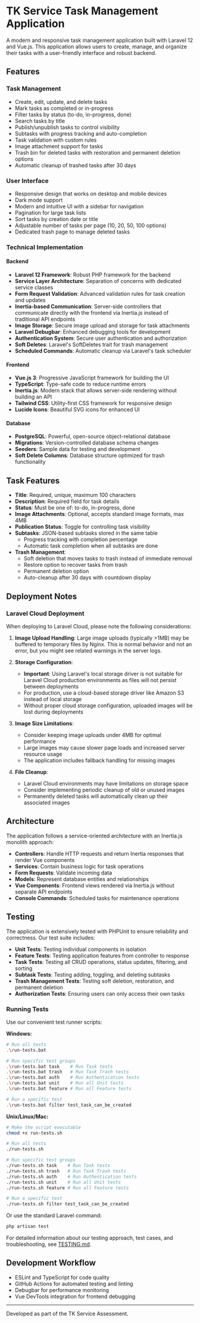 # TK Service Task Management Application

A modern and responsive task management application built with Laravel 12 and Vue.js. This application allows users to create, manage, and organize their tasks with a user-friendly interface and robust backend.

## Features

### Task Management
- Create, edit, update, and delete tasks
- Mark tasks as completed or in-progress
- Filter tasks by status (to-do, in-progress, done)
- Search tasks by title
- Publish/unpublish tasks to control visibility
- Subtasks with progress tracking and auto-completion
- Task validation with custom rules
- Image attachment support for tasks
- Trash bin for deleted tasks with restoration and permanent deletion options
- Automatic cleanup of trashed tasks after 30 days

### User Interface
- Responsive design that works on desktop and mobile devices
- Dark mode support
- Modern and intuitive UI with a sidebar for navigation
- Pagination for large task lists
- Sort tasks by creation date or title
- Adjustable number of tasks per page (10, 20, 50, 100 options)
- Dedicated trash page to manage deleted tasks

### Technical Implementation

#### Backend
- **Laravel 12 Framework**: Robust PHP framework for the backend
- **Service Layer Architecture**: Separation of concerns with dedicated service classes
- **Form Request Validation**: Advanced validation rules for task creation and updates
- **Inertia-based Communication**: Server-side controllers that communicate directly with the frontend via Inertia.js instead of traditional API endpoints
- **Image Storage**: Secure image upload and storage for task attachments
- **Laravel Debugbar**: Enhanced debugging tools for development
- **Authentication System**: Secure user authentication and authorization
- **Soft Deletes**: Laravel's SoftDeletes trait for trash management
- **Scheduled Commands**: Automatic cleanup via Laravel's task scheduler

#### Frontend
- **Vue.js 3**: Progressive JavaScript framework for building the UI
- **TypeScript**: Type-safe code to reduce runtime errors
- **Inertia.js**: Modern stack that allows server-side rendering without building an API
- **Tailwind CSS**: Utility-first CSS framework for responsive design
- **Lucide Icons**: Beautiful SVG icons for enhanced UI

#### Database
- **PostgreSQL**: Powerful, open-source object-relational database
- **Migrations**: Version-controlled database schema changes
- **Seeders**: Sample data for testing and development
- **Soft Delete Columns**: Database structure optimized for trash functionality

## Task Features
- **Title**: Required, unique, maximum 100 characters
- **Description**: Required field for task details
- **Status**: Must be one of: to-do, in-progress, done
- **Image Attachments**: Optional, accepts standard image formats, max 4MB
- **Publication Status**: Toggle for controlling task visibility
- **Subtasks**: JSON-based subtasks stored in the same table
  - Progress tracking with completion percentage
  - Automatic task completion when all subtasks are done
- **Trash Management**:
  - Soft deletion that moves tasks to trash instead of immediate removal
  - Restore option to recover tasks from trash
  - Permanent deletion option
  - Auto-cleanup after 30 days with countdown display

## Deployment Notes

### Laravel Cloud Deployment
When deploying to Laravel Cloud, please note the following considerations:

1. **Image Upload Handling**: Large image uploads (typically >1MB) may be buffered to temporary files by Nginx. This is normal behavior and not an error, but you might see related warnings in the server logs.

2. **Storage Configuration**: 
   - **Important**: Using Laravel's local storage driver is not suitable for Laravel Cloud production environments as files will not persist between deployments
   - For production, use a cloud-based storage driver like Amazon S3 instead of local storage
   - Without proper cloud storage configuration, uploaded images will be lost during deployments

3. **Image Size Limitations**:
   - Consider keeping image uploads under 4MB for optimal performance
   - Large images may cause slower page loads and increased server resource usage
   - The application includes fallback handling for missing images

4. **File Cleanup**:
   - Laravel Cloud environments may have limitations on storage space
   - Consider implementing periodic cleanup of old or unused images
   - Permanently deleted tasks will automatically clean up their associated images

## Architecture
The application follows a service-oriented architecture with an Inertia.js monolith approach:
- **Controllers**: Handle HTTP requests and return Inertia responses that render Vue components
- **Services**: Contain business logic for task operations
- **Form Requests**: Validate incoming data
- **Models**: Represent database entities and relationships
- **Vue Components**: Frontend views rendered via Inertia.js without separate API endpoints
- **Console Commands**: Scheduled tasks for maintenance operations

## Testing

The application is extensively tested with PHPUnit to ensure reliability and correctness. Our test suite includes:

- **Unit Tests**: Testing individual components in isolation
- **Feature Tests**: Testing application features from controller to response
- **Task Tests**: Testing all CRUD operations, status updates, filtering, and sorting
- **Subtask Tests**: Testing adding, toggling, and deleting subtasks
- **Trash Management Tests**: Testing soft deletion, restoration, and permanent deletion
- **Authorization Tests**: Ensuring users can only access their own tasks

### Running Tests

Use our convenient test runner scripts:

**Windows:**
```bash
# Run all tests
.\run-tests.bat

# Run specific test groups
.\run-tests.bat task    # Run Task tests
.\run-tests.bat trash   # Run Task Trash tests
.\run-tests.bat auth    # Run Authentication tests
.\run-tests.bat unit    # Run all Unit tests
.\run-tests.bat feature # Run all Feature tests

# Run a specific test
.\run-tests.bat filter test_task_can_be_created
```

**Unix/Linux/Mac:**
```bash
# Make the script executable
chmod +x run-tests.sh

# Run all tests
./run-tests.sh

# Run specific test groups
./run-tests.sh task    # Run Task tests
./run-tests.sh trash   # Run Task Trash tests
./run-tests.sh auth    # Run Authentication tests
./run-tests.sh unit    # Run all Unit tests
./run-tests.sh feature # Run all Feature tests

# Run a specific test
./run-tests.sh filter test_task_can_be_created
```

Or use the standard Laravel command:
```bash
php artisan test
```

For detailed information about our testing approach, test cases, and troubleshooting, see [TESTING.md](TESTING.md).

## Development Workflow
- ESLint and TypeScript for code quality
- GitHub Actions for automated testing and linting
- Debugbar for performance monitoring
- Vue DevTools integration for frontend debugging


---

Developed as part of the TK Service Assessment.